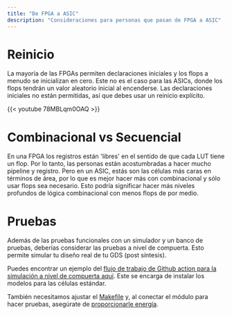 ```yaml
---
title: "De FPGA a ASIC"
description: "Consideraciones para personas que pasan de FPGA a ASIC"
---
```


# Reinicio

La mayoría de las FPGAs permiten declaraciones iniciales y los flops a menudo se inicializan en cero. Este no es el caso para las ASICs, donde los flops tendrán un valor aleatorio inicial al encenderse. Las declaraciones iniciales no están permitidas, así que debes usar un reinicio explícito.

{{< youtube 78MBLqm0OAQ >}}

# Combinacional vs Secuencial

En una FPGA los registros están 'libres' en el sentido de que cada LUT tiene un flop. Por lo tanto, las personas están acostumbradas a hacer mucho pipeline y registro. Pero en un ASIC, estás son las células más caras en términos de área, por lo que es mejor hacer más con combinacional y sólo usar flops sea necesario. Esto podría significar hacer más niveles profundos de lógica combinacional con menos flops de por medio.

# Pruebas

Además de las pruebas funcionales con un simulador y un banco de pruebas, deberías considerar las pruebas a nivel de compuerta. Esto permite simular tu diseño real de tu GDS (post síntesis).

Puedes encontrar un ejemplo del [flujo de trabajo de Github action para la simulación a nivel de compuerta aquí](https://github.com/TinyTapeout/tt02-verilog-demo/blob/gate-level/.github/workflows/gltest.yaml). Este se encarga de instalar los modelos para las células estándar.

También necesitamos ajustar el [Makefile](https://github.com/TinyTapeout/tt02-verilog-demo/blob/gate-level/src/Makefile) y, al conectar el módulo para hacer pruebas, asegúrate de [proporcionarle energía](https://github.com/TinyTapeout/tt02-verilog-demo/blob/ed43935f8d6236edb59f1a7940e2bf6f9db99603/src/tb.v#L30).
